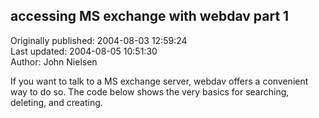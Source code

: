 ## accessing MS exchange with webdav part 1  
Originally published: 2004-08-03 12:59:24  
Last updated: 2004-08-05 10:51:30  
Author: John Nielsen  
  
If you want to talk to a MS exchange server, webdav offers a convenient way to do so. The code below shows the very basics for searching, deleting, and creating.